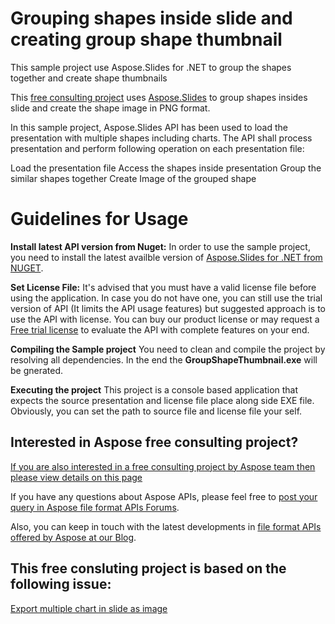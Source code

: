 # Grouping shapes inside slide and creating group shape thumbnail

This sample project use Aspose.Slides for .NET to group the shapes together and create shape thumbnails

This [free consulting project](https://aspose-free-consulting.github.io/) uses [Aspose.Slides](https://products.aspose.com/slides) to group shapes insides slide and create the shape image in PNG format.

In this sample project, Aspose.Slides API has been used to load the presentation with multiple shapes including charts. The API shall process presentation and perform following operation on each presentation file:

Load the presentation file
Access the shapes inside presentation
Group the similar shapes together
Create Image of the grouped shape

# Guidelines for Usage

**Install latest API version from Nuget:** In order to use the sample project, you need to install the latest availble version of [Aspose.Slides for .NET from NUGET](https://www.nuget.org/packages/Aspose.Slides.Net/).

**Set License File:** 
It's advised that you must have a valid license file before using the application. In case you do not have one, you can still use the trial version of API (It limits the API usage features) but suggested approach is to use the API with license. You can buy our product license or may request a [Free trial license](https://purchase.aspose.com/temporary-license) to evaluate the API with complete features on your end.

**Compiling the Sample project**
You need to clean and compile the project by resolving all dependencies. In the end the **GroupShapeThumbnail.exe** will be gnerated.

**Executing the project**
This project is a console based application that expects the source presentation and license file place along side EXE file. Obviously, you can set the path to source file and license file your self.

## Interested in Aspose free consulting project?
[If you are also interested in a free consulting project by Aspose team then please view details on this page](https://aspose-free-consulting.github.io/)

If you have any questions about Aspose APIs, please feel free to [post your query in Aspose file format APIs Forums](https://forum.aspose.com/). 

Also, you can keep in touch with the latest developments in [file format APIs offered by Aspose at our Blog](https://blog.aspose.com/).

## This free consluting project is based on the following issue:

[Export multiple chart in slide as image](https://github.com/aspose-free-consulting/projects/issues/101)
